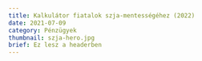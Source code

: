 ```yaml
---
title: Kalkulátor fiatalok szja-mentességéhez (2022)
date: 2021-07-09
category: Pénzügyek
thumbnail: szja-hero.jpg
brief: Ez lesz a headerben
---
```

<szja-calculator></szja-calculator>
